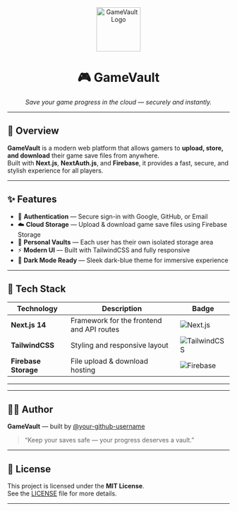 <div align="center">
  <img src="https://img.icons8.com/fluency/96/game-controller.png" alt="GameVault Logo" width="100"/>
  <h1>🎮 GameVault</h1>
  <p><i>Save your game progress in the cloud — securely and instantly.</i></p>
</div>

---

## 🚀 Overview

**GameVault** is a modern web platform that allows gamers to **upload, store, and download** their game save files from anywhere.  
Built with **Next.js**, **NextAuth.js**, and **Firebase**, it provides a fast, secure, and stylish experience for all players.

---

## ✨ Features

- 🔐 **Authentication** — Secure sign-in with Google, GitHub, or Email 
- ☁️ **Cloud Storage** — Upload & download game save files using Firebase Storage  
- 📂 **Personal Vaults** — Each user has their own isolated storage area  
- ⚡ **Modern UI** — Built with TailwindCSS and fully responsive  
- 🌙 **Dark Mode Ready** — Sleek dark-blue theme for immersive experience  

---

## 🧠 Tech Stack

| Technology | Description | Badge |
|-------------|--------------|-------|
| **Next.js 14** | Framework for the frontend and API routes | ![Next.js](https://img.shields.io/badge/Next.js-000000?style=for-the-badge&logo=nextdotjs&logoColor=white) |
| **TailwindCSS** | Styling and responsive layout | ![TailwindCSS](https://img.shields.io/badge/TailwindCSS-38B2AC?style=for-the-badge&logo=tailwindcss&logoColor=white) |
| **Firebase Storage** | File upload & download hosting | ![Firebase](https://img.shields.io/badge/Firebase-FFCA28?style=for-the-badge&logo=firebase&logoColor=black) 

---
---

## 🧑‍💻 Author

**GameVault** — built by [@your-github-username](https://github.com/eshkhuvvatofff)  
> “Keep your saves safe — your progress deserves a vault.”

---

## 🪪 License

This project is licensed under the **MIT License**.  
See the [LICENSE](./LICENSE) file for more details.

---
